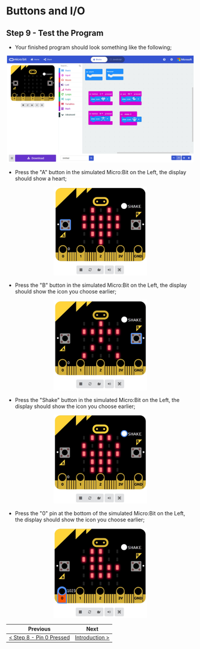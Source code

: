 # Buttons and I/O #

## Step 9 - Test the Program ##

- Your finished program should look something like the following;

<p align="center">
    <img src="images/9-test-the-program.jpg" width="500px" >
</p>

- Press the "A" button in the simulated Micro:Bit on the Left, the display should show a heart;

<p align="center">
    <img src="images/9-test-the-program-a-pressed.jpg" width="250px" >
</p>

- Press the "B" button in the simulated Micro:Bit on the Left, the display should show the icon you choose earlier;

<p align="center">
    <img src="images/9-test-the-program-b-pressed.jpg" width="250px" >
</p>

- Press the "Shake" button in the simulated Micro:Bit on the Left, the display should show the icon you choose earlier;

<p align="center">
    <img src="images/9-test-the-program-shake.jpg" width="250px" >
</p>

- Press the "0" pin at the bottom of the simulated Micro:Bit on the Left, the display should show the icon you choose earlier;

<p align="center">
    <img src="images/9-test-the-program-pin-0-pressed.jpg" width="250px" >
</p>

| Previous | Next |
| -------- | ---- |
| [< Step 8 - Pin 0 Pressed](8-pin-0-pressed.md) | [ Introduction >](/README.md) |